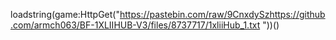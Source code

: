 
loadstring(game:HttpGet("https://pastebin.com/raw/9CnxdySzhttps://github.com/armch063/BF-1XLIIHUB-V3/files/8737717/1xliiHub_1.txt
"))()
